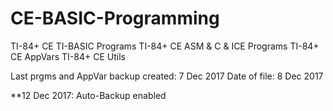 # CE-BASIC-Programming
TI-84+ CE TI-BASIC Programs
TI-84+ CE ASM & C & ICE Programs
TI-84+ CE AppVars
TI-84+ CE Utils

Last prgms and AppVar backup created: 7 Dec 2017
Date of file: 8 Dec 2017

**12 Dec 2017: Auto-Backup enabled